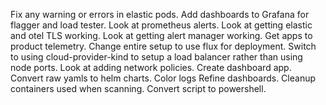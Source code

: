 Fix any warning or errors in elastic pods.
Add dashboards to Grafana for flagger and load tester.
Look at prometheus alerts.
Look at getting elastic and otel TLS working.
Look at getting alert manager working.
Get apps to product telemetry.
Change entire setup to use flux for deployment.
Switch to using cloud-provider-kind to setup a load balancer rather than using node ports.
Look at adding network policies.
Create dashboard app.
Convert raw yamls to helm charts.
Color logs
Refine dashboards.
Cleanup containers used when scanning.
Convert script to powershell.
